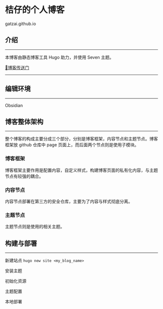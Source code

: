 # 桔仔的个人博客

gatzai.github.io

## 介绍
---
本博客由静态博客工具 Hugo 助力，并使用 Seven 主题。

[🚪博客传送门](https://gatzai.github.io/)

---

## 编辑环境
---
Obsidian


## 博客整体架构
---
整个博客的构成主要分成三个部分，分别是博客框架，内容节点和主题节点。博客框架放 github 仓库中 page 页面上，而后面两个节点则是使用子模块。

### 博客框架
博客框架主要作用是配置内容，自定义样式，构建博客页面的私有化内容，与主题节点有较强的耦合。

### 内容节点
内容节点部署在第三方的安全仓库，主要为了内容与样式彻底分离。

### 主题节点
主题节点则是使用的相关主题。

## 构建与部署
---
新建站点
`hugo new site <my_blog_name>`

安装主题

初始化资源

主题配置

本地部署
